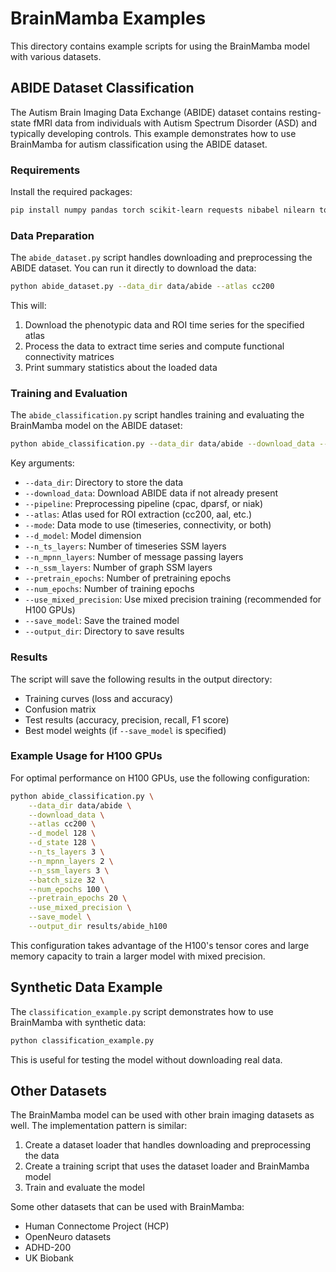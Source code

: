 # BrainMamba Examples

This directory contains example scripts for using the BrainMamba model with various datasets.

## ABIDE Dataset Classification

The Autism Brain Imaging Data Exchange (ABIDE) dataset contains resting-state fMRI data from individuals with Autism Spectrum Disorder (ASD) and typically developing controls. This example demonstrates how to use BrainMamba for autism classification using the ABIDE dataset.

### Requirements

Install the required packages:

```bash
pip install numpy pandas torch scikit-learn requests nibabel nilearn tqdm matplotlib seaborn
```

### Data Preparation

The `abide_dataset.py` script handles downloading and preprocessing the ABIDE dataset. You can run it directly to download the data:

```bash
python abide_dataset.py --data_dir data/abide --atlas cc200
```

This will:
1. Download the phenotypic data and ROI time series for the specified atlas
2. Process the data to extract time series and compute functional connectivity matrices
3. Print summary statistics about the loaded data

### Training and Evaluation

The `abide_classification.py` script handles training and evaluating the BrainMamba model on the ABIDE dataset:

```bash
python abide_classification.py --data_dir data/abide --download_data --use_mixed_precision --save_model
```

Key arguments:
- `--data_dir`: Directory to store the data
- `--download_data`: Download ABIDE data if not already present
- `--pipeline`: Preprocessing pipeline (cpac, dparsf, or niak)
- `--atlas`: Atlas used for ROI extraction (cc200, aal, etc.)
- `--mode`: Data mode to use (timeseries, connectivity, or both)
- `--d_model`: Model dimension
- `--n_ts_layers`: Number of timeseries SSM layers
- `--n_mpnn_layers`: Number of message passing layers
- `--n_ssm_layers`: Number of graph SSM layers
- `--pretrain_epochs`: Number of pretraining epochs
- `--num_epochs`: Number of training epochs
- `--use_mixed_precision`: Use mixed precision training (recommended for H100 GPUs)
- `--save_model`: Save the trained model
- `--output_dir`: Directory to save results

### Results

The script will save the following results in the output directory:
- Training curves (loss and accuracy)
- Confusion matrix
- Test results (accuracy, precision, recall, F1 score)
- Best model weights (if `--save_model` is specified)

### Example Usage for H100 GPUs

For optimal performance on H100 GPUs, use the following configuration:

```bash
python abide_classification.py \
    --data_dir data/abide \
    --download_data \
    --atlas cc200 \
    --d_model 128 \
    --d_state 128 \
    --n_ts_layers 3 \
    --n_mpnn_layers 2 \
    --n_ssm_layers 3 \
    --batch_size 32 \
    --num_epochs 100 \
    --pretrain_epochs 20 \
    --use_mixed_precision \
    --save_model \
    --output_dir results/abide_h100
```

This configuration takes advantage of the H100's tensor cores and large memory capacity to train a larger model with mixed precision.

## Synthetic Data Example

The `classification_example.py` script demonstrates how to use BrainMamba with synthetic data:

```bash
python classification_example.py
```

This is useful for testing the model without downloading real data.

## Other Datasets

The BrainMamba model can be used with other brain imaging datasets as well. The implementation pattern is similar:
1. Create a dataset loader that handles downloading and preprocessing the data
2. Create a training script that uses the dataset loader and BrainMamba model
3. Train and evaluate the model

Some other datasets that can be used with BrainMamba:
- Human Connectome Project (HCP)
- OpenNeuro datasets
- ADHD-200
- UK Biobank 